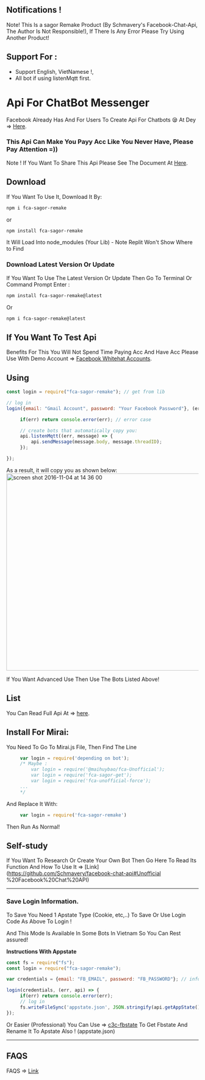 ## Notifications !

Note! This Is a sagor Remake Product (By Schmavery's Facebook-Chat-Api, The Author Is Not Responsible!), If There Is Any Error Please Try Using Another Product!

## Support For :

+ Support English, VietNamese !,
+ All bot if using listenMqtt first.

# Api For ChatBot Messenger

Facebook Already Has And For Users To Create Api For Chatbots 😪 At Dey => [Here](https://developers.facebook.com/docs/messenger-platform).

### This Api Can Make You Payy Acc Like You Never Have, Please Pay Attention =))

Note ! If You Want To Share This Api Please See The Document At [Here](https://github.com/Schmavery/facebook-chat-api).

## Download

If You Want To Use It, Download It By:
```bash
npm i fca-sagor-remake
```
or
```bash
npm install fca-sagor-remake
```

It Will Load Into node_modules (Your Lib) - Note Replit Won't Show Where to Find

### Download Latest Version Or Update

If You Want To Use The Latest Version Or Update Then Go To Terminal Or Command Prompt Enter :
```bash
npm install fca-sagor-remake@latest
```
Or
```bash
npm i fca-sagor-remake@latest
```

## If You Want To Test Api

Benefits For This You Will Not Spend Time Paying Acc And Have Acc
Please Use With Demo Account => [Facebook Whitehat Accounts](https://www.facebook.com/whitehat/accounts/).

## Using

```javascript
const login = require("fca-sagor-remake"); // get from lib

// log in
login({email: "Gmail Account", password: "Your Facebook Password"}, (err, api) => {

     if(err) return console.error(err); // error case

     // create bots that automatically copy you:
     api.listenMqtt((err, message) => {
         api.sendMessage(message.body, message.threadID);
     });

});
```

As a result, it will copy you as shown below:
<img width="517" alt="screen shot 2016-11-04 at 14 36 00" src="https://cloud.githubusercontent.com/assets/4534692/20023545/f8c24130-a29d-11e6-9ef7-47568bdbc1f2 .png">

If You Want Advanced Use Then Use The Bots Listed Above!

## List

You Can Read Full Api At => [here](DOCS.md).

## Install For Mirai:

You Need To Go To Mirai.js File, Then Find The Line
```js
     var login = require('depending on bot');
     /* Maybe :
         var login = require('@maihuybao/fca-Unofficial');
         var login = require('fca-sagor-get');
         var login = require('fca-unofficial-force');
     ...
     */
```

And Replace It With:

```js
     var login = require('fca-sagor-remake')
```

Then Run As Normal!

## Self-study

If You Want To Research Or Create Your Own Bot Then Go Here To Read Its Function And How To Use It => [Link](https://github.com/Schmavery/facebook-chat-api#Unofficial %20Facebook%20Chat%20API)

------------------------------------

### Save Login Information.

To Save You Need 1 Apstate Type (Cookie, etc,..) To Save Or Use Login Code As Above To Login !

And This Mode Is Available In Some Bots In Vietnam So You Can Rest assured!

__Instructions With Appstate__

```js
const fs = require("fs");
const login = require("fca-sagor-remake");

var credentials = {email: "FB_EMAIL", password: "FB_PASSWORD"}; // info tk

login(credentials, (err, api) => {
     if(err) return console.error(err);
     // log in
     fs.writeFileSync('appstate.json', JSON.stringify(api.getAppState(), null,'\t')); //create appstate
});
```

Or Easier (Professional) You Can Use => [c3c-fbstate](https://github.com/c3cbot/c3c-fbstate) To Get Fbstate And Rename It To Apstate Also ! (appstate.json)

------------------------------------

## FAQS

FAQS => [Link](https://github.com/MdSagorMunshi/Fca-Saxal-Remake#FAQS)